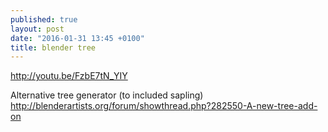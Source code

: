 ```yaml
---
published: true
layout: post
date: "2016-01-31 13:45 +0100"
title: blender tree
---
```


<http://youtu.be/FzbE7tN_YIY>

Alternative tree generator (to included sapling)  
<http://blenderartists.org/forum/showthread.php?282550-A-new-tree-add-on>
